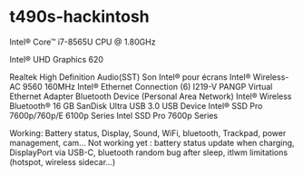 # t490s-hackintosh

Intel® Core™ i7-8565U CPU @ 1.80GHz

Intel® UHD Graphics 620

Realtek High Definition Audio(SST)
Son Intel® pour écrans
Intel® Wireless-AC 9560 160MHz
Intel® Ethernet Connection (6) I219-V
PANGP Virtual Ethernet Adapter
Bluetooth Device (Personal Area Network)
Intel® Wireless Bluetooth®
16 GB
SanDisk Ultra USB 3.0 USB Device
Intel® SSD Pro 7600p/760p/E 6100p Series
Intel SSD Pro 7600p Series

Working: Battery status, Display, Sound, WiFi, bluetooth, Trackpad, power management, cam…
Not working yet : battery status update when charging, DisplayPort via USB-C, bluetooth random bug after sleep, itlwm limitations (hotspot, wireless sidecar…)


